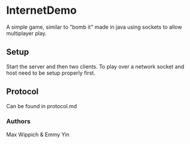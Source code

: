 # InternetDemo
A simple game, similar to "bomb it" made in java using sockets to allow multiplayer play.

## Setup
Start the server and then two clients. To play over a network socket and host need to be setup properly first.

## Protocol
Can be found in protocol.md

### Authors
Max Wippich & Emmy Yin

